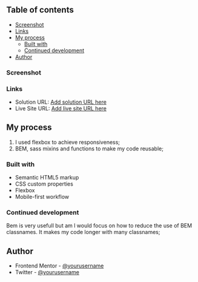 ## Table of contents

- [Screenshot](#screenshot)
- [Links](#links)
- [My process](#my-process)
  - [Built with](#built-with)
  - [Continued development](#continued-development)
- [Author](#author)

### Screenshot

### Links

- Solution URL: [Add solution URL here](https://github.com/Kamasah-Dickson/Expenses-chart-component)
- Live Site URL: [Add live site URL here](https://your-live-site-url.com)

## My process

1. I used flexbox to achieve responsiveness;
2. BEM, sass mixins and functions to make my code reusable;

### Built with

- Semantic HTML5 markup
- CSS custom properties
- Flexbox
- Mobile-first workflow

### Continued development

Bem is very usefull but am l would focus on how to reduce the use of BEM classnames. It makes my code longer with many classnames;

## Author

- Frontend Mentor - [@yourusername](https://www.frontendmentor.io/profile/yourusername)
- Twitter - [@yourusername](https://twitter.com/Kamas_DEV)
